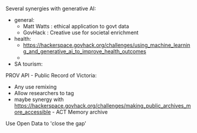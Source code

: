 Several synergies with generative AI:
 - general:
    - Matt Watts : ethical application to govt data
    - GovHack : Creative use for societal enrichment
 - health:
    - https://hackerspace.govhack.org/challenges/using_machine_learning_and_generative_ai_to_improve_health_outcomes
    - 
 - SA tourism: 

PROV API - Public Record of Victoria:
 - Any use remixing
 - Allow researchers to tag
 - maybe synergy with https://hackerspace.govhack.org/challenges/making_public_archives_more_accessible - ACT Memory archive

Use Open Data to 'close the gap'

